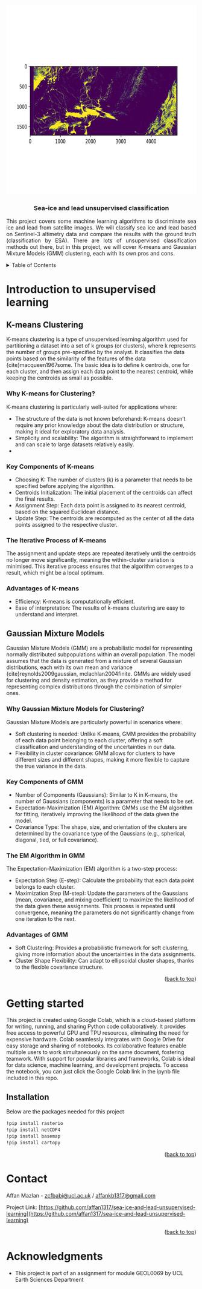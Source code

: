 <!-- Back to top link -->
<a name="readme-top"></a>

<br />
<div align="center">
  <a href="https://github.com/affan1317/sea-ice-and-lead-unsupervised-learning">
    <img src="Logo.png" alt="Logo" width="800" height="500">
  </a>
  
  <h3 align="center">Sea-ice and lead unsupervised classification</h3>

  <p align="justify">
    This project covers some machine learning algorithms to discriminate sea ice and lead from satellite images. We will classify sea ice and lead based on Sentinel-3 altimetry data and compare the results with the ground truth (classification by ESA). There are lots of unsupervised classification methods out there, but in this project, we will cover K-means and Gaussian Mixture Models (GMM) clustering, each with its own pros and cons. 
  </p>
</div>

<!-- TABLE OF CONTENTS -->
<details>
  <summary>Table of Contents</summary>
  <ol>
    <li>
      <a href="#introduction-to-unsupervised-learning">Introduction to unsupervised learning</a>
      <ul>
        <li><a href="#k-means-clustering">K-means Clustering</a>
        <li><a href="#gaussian-mixture-models">Gaussian Mixture Models (GMM)</a></li>
      </ul>
    </li>
    <li>
      <a href="#getting-started">Getting Started</a>
      <ul>
        <li><a href="#installation">Installation</a></li>
      </ul>
    </li>
    <li><a href="#contact">Contact</a></li>
    <li><a href="#acknowledgments">Acknowledgments</a></li>
  </ol>
</details>

<!-- INTRODUCTION -->
# Introduction to unsupervised learning

## K-means Clustering
K-means clustering is a type of unsupervised learning algorithm used for partitioning a dataset into a set of k groups (or clusters), where k represents the number of groups pre-specified by the analyst. It classifies the data points based on the similarity of the features of the data {cite}macqueen1967some. The basic idea is to define k centroids, one for each cluster, and then assign each data point to the nearest centroid, while keeping the centroids as small as possible.

### Why K-means for Clustering?
K-means clustering is particularly well-suited for applications where:
- The structure of the data is not known beforehand: K-means doesn’t require any prior knowledge about the data distribution or structure, making it ideal for exploratory data analysis.
- Simplicity and scalability: The algorithm is straightforward to implement and can scale to large datasets relatively easily.
- 
### Key Components of K-means
- Choosing K: The number of clusters (k) is a parameter that needs to be specified before applying the algorithm.
- Centroids Initialization: The initial placement of the centroids can affect the final results.
- Assignment Step: Each data point is assigned to its nearest centroid, based on the squared Euclidean distance.
- Update Step: The centroids are recomputed as the center of all the data points assigned to the respective cluster.

### The Iterative Process of K-means
The assignment and update steps are repeated iteratively until the centroids no longer move significantly, meaning the within-cluster variation is minimised. This iterative process ensures that the algorithm converges to a result, which might be a local optimum.

### Advantages of K-means
- Efficiency: K-means is computationally efficient.
- Ease of interpretation: The results of k-means clustering are easy to understand and interpret.

## Gaussian Mixture Models
Gaussian Mixture Models (GMM) are a probabilistic model for representing normally distributed subpopulations within an overall population. The model assumes that the data is generated from a mixture of several Gaussian distributions, each with its own mean and variance {cite}reynolds2009gaussian, mclachlan2004finite. GMMs are widely used for clustering and density estimation, as they provide a method for representing complex distributions through the combination of simpler ones.

### Why Gaussian Mixture Models for Clustering?
Gaussian Mixture Models are particularly powerful in scenarios where:
- Soft clustering is needed: Unlike K-means, GMM provides the probability of each data point belonging to each cluster, offering a soft classification and understanding of the uncertainties in our data.
- Flexibility in cluster covariance: GMM allows for clusters to have different sizes and different shapes, making it more flexible to capture the true variance in the data.

### Key Components of GMM
- Number of Components (Gaussians): Similar to K in K-means, the number of Gaussians (components) is a parameter that needs to be set.
- Expectation-Maximization (EM) Algorithm: GMMs use the EM algorithm for fitting, iteratively improving the likelihood of the data given the model.
- Covariance Type: The shape, size, and orientation of the clusters are determined by the covariance type of the Gaussians (e.g., spherical, diagonal, tied, or full covariance).

### The EM Algorithm in GMM
The Expectation-Maximization (EM) algorithm is a two-step process:
- Expectation Step (E-step): Calculate the probability that each data point belongs to each cluster.
- Maximization Step (M-step): Update the parameters of the Gaussians (mean, covariance, and mixing coefficient) to maximize the likelihood of the data given these assignments.
This process is repeated until convergence, meaning the parameters do not significantly change from one iteration to the next.

### Advantages of GMM
- Soft Clustering: Provides a probabilistic framework for soft clustering, giving more information about the uncertainties in the data assignments.
- Cluster Shape Flexibility: Can adapt to ellipsoidal cluster shapes, thanks to the flexible covariance structure.

<p align="right">(<a href="#readme-top">back to top</a>)</p>

<!-- GETTING STARTED -->
# Getting started
This project is created using Google Colab, which is a cloud-based platform for writing, running, and sharing Python code collaboratively. It provides free access to powerful GPU and TPU resources, eliminating the need for expensive hardware. Colab seamlessly integrates with Google Drive for easy storage and sharing of notebooks. Its collaborative features enable multiple users to work simultaneously on the same document, fostering teamwork. With support for popular libraries and frameworks, Colab is ideal for data science, machine learning, and development projects. To access the notebook, you can just click the Google Colab link in the ipynb file included in this repo.

## Installation

Below are the packages needed for this project
   ```sh
!pip install rasterio
!pip install netCDF4
!pip install basemap
!pip install cartopy

   ```
<p align="right">(<a href="#readme-top">back to top</a>)</p>

<!-- CONTACT -->
# Contact
Affan Mazlan - zcfbabi@ucl.ac.uk / affankb1317@gmail.com

Project Link: [https://github.com/affan1317/sea-ice-and-lead-unsupervised-learning](https://github.com/affan1317/sea-ice-and-lead-unsupervised-learning)

<p align="right">(<a href="#readme-top">back to top</a>)</p>

<!-- ACKNOWLEDGMENTS -->
# Acknowledgments
- This project is part of an assignment for module GEOL0069 by UCL Earth Sciences Department

